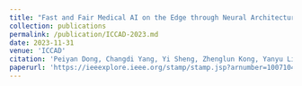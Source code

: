 ```yaml
---
title: "Fast and Fair Medical AI on the Edge through Neural Architecture Search for Hybrid Vision Models"
collection: publications
permalink: /publication/ICCAD-2023.md
date: 2023-11-31
venue: 'ICCAD'
citation: 'Peiyan Dong, Changdi Yang, Yi Sheng, Zhenglun Kong, Yanyu Li, Pinrui Yu, Lei Yang, Xue Lin'
paperurl: 'https://ieeexplore.ieee.org/stamp/stamp.jsp?arnumber=10071047'
---
```

